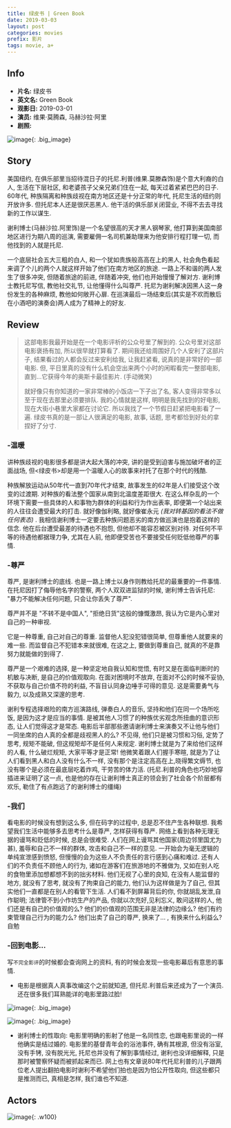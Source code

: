 ```yaml
---
title: 绿皮书 | Green Book
date: 2019-03-03
layout: post
categories: movies
prefix: 影片
tags: movie, a+
---
```

## Info

- **片名:** 绿皮书
- **英文名:** Green Book
- **观影日:** 2019-03-01
- **演员:** 维果·莫腾森, 马赫沙拉·阿里 
- **剧照:**

![image](/assets/images/2019-03-03/2019-03-03-21-56-51.png){: .big_image}

## Story

美国纽约, 在俱乐部里当招待混日子的托尼.利普(维果.莫滕森饰)是个意大利裔的白人, 生活在下层社区, 和老婆孩子父亲兄弟们住在一起, 每天过着紧紧巴巴的日子. 60年代, 种族隔离和种族歧视在南方地区还是十分正常的年代, 托尼生活的纽约则开放许多. 但托尼本人还是很厌恶黑人. 他干活的俱乐部关闭营业, 不得不去去寻找新的工作以谋生.

谢利博士(马赫沙拉.阿里饰)是一个名望很高的天才黑人钢琴家, 他打算到美国南部地区进行为期八周的巡演, 需要雇佣一名司机兼助理来为他安排行程打理一切, 而他找到的人就是托尼.

一个底层社会五大三粗的白人, 和一个犹如贵族般高高在上的黑人, 社会角色看起来调了个儿的两个人就这样开始了他们在南方地区的旅途. 
一路上不和谐的两人发生了很多冲突, 但随着旅途的前进, 伴随着冲突, 他们也开始慢慢了解对方. 谢利博士教托尼写信, 教他社交礼节, 让他懂得什么叫尊严. 托尼为谢利解决因黑人这一身份发生的各种麻烦, 教他如何敞开心扉.  在巡演最后一场结束后(其实是不欢而散后在小酒吧的演奏会)两人成为了精神上的好友.

## Review

>这部电影我最开始是在一个电影评析的公众号里了解到的. 公众号里对这部电影褒扬有加, 所以很早就打算看了. 期间我还给周围好几个人安利了这部片子, 结果看过的人都会反过来安利给我, 让我赶紧看, 说真的是非常好的一部电影. 但, 平日里真的没有什么机会空出来两个小时的闲暇看完一整部电影, 直到...它获得今年的奥斯卡最佳影片. (手动微笑)
>
>就好像只有你知道的一家非常棒的小饭店一下子出了名, 客人变得非常多以至于现在去那里必须要排队. 我的心情就是这样, 明明是我先找到的好电影, 现在大街小巷里大家都在讨论它. 所以我找了一个节假日赶紧把电影看了一遍.
绿皮书真的是一部让人很满足的电影, 故事, 话题, 思考都恰到好处的拿捏好了分寸.

### -温暖

讲种族歧视的电影很多都是讲大起大落的冲突, 讲的是受到迫害与施加破坏者的正面战场, 但<绿皮书>却是用一个温暖人心的故事来衬托了在那个时代的残酷.

种族解放运动从50年代一直到70年代才结束, 故事发生的62年是人们接受这个改变的过渡期. 对种族的看法整个国家从南到北温度差距很大. 在这么样杂乱的一个环境下需要一些具体的人和事物为群体的利益和行为作出表率, 即便第一个站出来的人往往会遭受最大的打击. 就好像伽利略, 就好像崔永元 *(我对转基因的看法不做任何表态)* . 我相信谢利博士一定要去种族问题恶劣的南方做巡演也是抱着这样的信念. 他在后台遭受最差的待遇也不抱怨, 但他却不能容忍被区别对待. 对任何不平等的待遇他都据理力争, 尤其在人前, 他即便受苦也不要接受任何贬低他尊严的事情.

### -尊严

尊严, 是谢利博士的底线. 也是一路上博士以身作则教给托尼的最重要的一件事情. 在托尼因打了侮辱他名字的警察, 两个人双双进监狱的时候, 谢利博士告诉托尼: "暴力不能解决任何问题, 只会让你丢失了尊严".

尊严并不是 "不转不是中国人", "拒绝日货"这般的慷慨激昂, 我认为它是内心里对自己的一种审视.

它是一种尊重, 自己对自己的尊重. 监督他人犯没犯错很简单, 但尊重他人就要来的难一些. 而监督自己不犯错本来就很难, 在这之上, 要做到尊重自己, 就真的不是靠努力就能做的到得了.

尊严是一个艰难的选择, 是一种坚定地自我认知和觉悟, 有时又是在面临判断时的机敏与决断, 是自己的价值观取向. 在面对困境时不放弃, 在面对不公的时候不妥协, 不获取与自己价值不符的利益, 不盲目认同身边唾手可得的意见. 这是需要勇气与毅力, 以及成熟又深邃的思考.

谢利专程选择艰险的南方巡演路线, 弹奏白人的音乐, 坚持和他们在同一个场所吃饭, 是因为这才是应当的事情. 是被其他人习惯了的种族优劣观念所扭曲的意识形态, 让人们觉得这才是常态. 电影后半部那些邀请谢利博士来演奏又不让他与他们一同坐席的白人真的全都是歧视黑人的么? 不见得, 他们只是被习惯和习俗, 定势了思考, 规矩不能破, 但这规矩却不是任何人来规定. 谢利博士就是为了来给他们这样的人看, 什么破烂规矩, 大家平等才是正常! 他微笑着跟人们握手寒暄, 就是为了让人们看到黑人和白人没有什么不一样, 没有那个是注定高高在上,晓得繁文缛节, 也没有哪个是必须在最底层吃着炸鸡, 干劳苦的体力活. (托尼.利普的角色也巧妙地穿插进来证明了这一点, 也是他的存在让谢利博士真正的领会到了社会各个阶层都有欢乐, 勒住了有点跑远了的谢利博士的缰绳)

### -我们

看电影的时候没有想到这么多, 但在码字的过程中, 总是忍不住产生各种联想.
我希望我们生活中能够多去思考什么是尊严, 怎样获得有尊严. 网络上看到各种无理无据的谩骂和贬低的时候, 总是会很难受. 人们在网上谩骂其他国家(周边邻里国尤为甚), 羞辱和自己不一样的群体, 攻击和自己不一样的意见. 一开始会为毫无逻辑的单纯宣泄感到愤怒, 但慢慢的会为这些人不负责任的言行感到心痛和难过. 还有人们的不负责任不顾他人的行为, 诸如在游客们在旅游地的不雅做为, 又如在别人吃的食物里添加想都想不到的拙劣材料. 他们无视了心里的良知, 在没有人能监督的地方, 就没有了思考, 就没有了拘束自己的能力, 他们认为这样做是为了自己, 但其实他们一直都是在别人的看管下生活. 人们看不到屏幕背后的你, 你就胡乱发泄,自作聪明; 法律管不到小作坊生产的产品, 你就以次充好,见利忘义, 敢问这样的人, 他们还是有自己的价值观的么? 他们的价值观的范围无非是法律的边缘么? 他们有约束管理自己行为的能力么?
他们出卖了自己的尊严, 换来了... , 有换来什么利益么?
自勉

### -回到电影...

写`不完全影评`的时候都会查询网上的资料, 有的时候会发现一些电影幕后有意思的事情.

- 电影是根据真人真事改编这个之前就知道, 但托尼.利普后来还成为了一个演员. 还在很多我们耳熟能详的电影里路过脸!

![image](/assets/images/2019-03-03/2019-03-04-20-55-35.png){: .big_image}

![image](/assets/images/2019-03-03/2019-03-04-20-54-51.png){: .big_image}

- 谢利博士的性取向: 电影里明确的影射了他是一名同性恋, 也跟电影里说的一样他确实是结过婚的. 电影里的基督青年会的浴池事件, 确有其根源, 但没有浴室, 没有手铐, 没有脱光光, 托尼也并没有了解到事情经过, 谢利也没详细解释, 只是那时被警察怀疑而被抓起来而已. 网上也有文章说80年代托尼利普的儿子跟两位老人提出翻拍电影时谢利不希望他们拍也是因为怕公开性取向,  但这些都只是推测而已, 真相是怎样, 我们谁也不知道.

## Actors

![image](/assets/images/2019-03-03/2019-03-03-23-06-51.png){: .w100}
